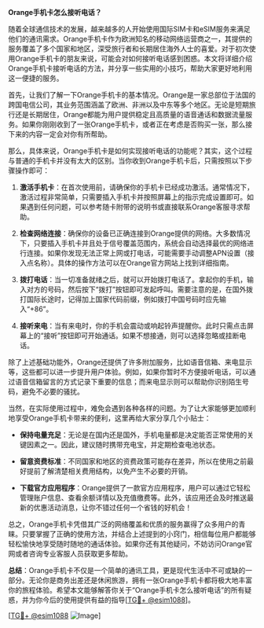 **Orange手机卡怎么接听电话？**

随着全球通信技术的发展，越来越多的人开始使用国际SIM卡和eSIM服务来满足他们的通讯需求。Orange手机卡作为欧洲知名的移动网络运营商之一，其提供的服务覆盖了多个国家和地区，深受旅行者和长期居住海外人士的喜爱。对于初次使用Orange手机卡的朋友来说，可能会对如何接听电话感到困惑。本文将详细介绍Orange手机卡接听电话的方法，并分享一些实用的小技巧，帮助大家更好地利用这一便捷的服务。

首先，让我们了解一下Orange手机卡的基本情况。Orange是一家总部位于法国的跨国电信公司，其业务范围涵盖了欧洲、非洲以及中东等多个地区。无论是短期旅行还是长期居住，Orange都能为用户提供稳定且高质量的语音通话和数据流量服务。如果你刚刚收到了一张Orange手机卡，或者正在考虑是否购买一张，那么接下来的内容一定会对你有所帮助。

那么，具体来说，Orange手机卡是如何实现接听电话的功能呢？其实，这个过程与普通的手机卡并没有太大的区别。当你收到Orange手机卡后，只需按照以下步骤操作即可：

1. **激活手机卡**：在首次使用前，请确保你的手机卡已经成功激活。通常情况下，激活过程非常简单，只需要插入手机卡并按照屏幕上的指示完成设置即可。如果遇到任何问题，可以参考随卡附带的说明书或直接联系Orange客服寻求帮助。
   
2. **检查网络连接**：确保你的设备已正确连接到Orange提供的网络。大多数情况下，只要插入手机卡并且处于信号覆盖范围内，系统会自动选择最优的网络进行连接。如果你发现无法正常上网或打电话，可能需要手动调整APN设置（接入点名称）。具体的操作方法可以在Orange官方网站上找到详细指南。

3. **拨打电话**：当一切准备就绪之后，就可以开始拨打电话了。拿起你的手机，输入对方的号码，然后按下“拨打”按钮即可发起呼叫。需要注意的是，在国外拨打国际长途时，记得加上国家代码前缀，例如拨打中国号码时应先输入“+86”。

4. **接听来电**：当有来电时，你的手机会震动或响起铃声提醒你。此时只需点击屏幕上的“接听”按钮即可开始通话。如果不想接通，则可以选择忽略或挂断电话。

除了上述基础功能外，Orange还提供了许多附加服务，比如语音信箱、来电显示等，这些都可以进一步提升用户体验。例如，如果你暂时不方便接听电话，可以通过语音信箱留言的方式记录下重要的信息；而来电显示则可以帮助你识别陌生号码，避免不必要的骚扰。

当然，在实际使用过程中，难免会遇到各种各样的问题。为了让大家能够更加顺利地享受Orange手机卡带来的便利，这里再给大家分享几个小贴士：

- **保持电量充足**：无论是在国内还是国外，手机电量都是决定能否正常使用的关键因素之一。因此，建议随时携带充电宝，并定期检查电池状态。
  
- **留意资费标准**：不同国家和地区的资费政策可能存在差异，所以在使用之前最好提前了解清楚相关费用结构，以免产生不必要的开销。

- **下载官方应用程序**：Orange提供了一款官方应用程序，用户可以通过它轻松管理账户信息、查看余额详情以及充值缴费等。此外，该应用还会及时推送最新的优惠活动消息，让你不错过任何一个省钱的好机会！

总之，Orange手机卡凭借其广泛的网络覆盖和优质的服务赢得了众多用户的青睐。只要掌握了正确的使用方法，并结合上述提到的小窍门，相信每位用户都能够轻松愉快地享受随时随地的通话体验。如果你还有其他疑问，不妨访问Orange官网或者咨询专业客服人员获取更多帮助。

**总结**：Orange手机卡不仅是一个简单的通讯工具，更是现代生活中不可或缺的一部分。无论你是商务出差还是休闲旅游，拥有一张Orange手机卡都将极大地丰富你的旅程体验。希望本文能够解答你关于“Orange手机卡怎么接听电话”的所有疑惑，并为你今后的使用提供有益的指导[[TG💪+ @esim1088](https://t.me/s/esim1088)]。

[[TG💪+ @esim1088](https://t.me/s/esim1088) ![Image](https://i.postimg.cc/4NQfJmqS/Snipaste-2025-05-13-00-14-12.png)]